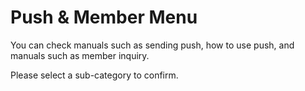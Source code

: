 # Push & Member Menu

You can check manuals such as sending push, how to use push, and manuals such as member inquiry.

Please select a sub-category to confirm.

